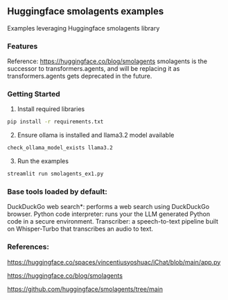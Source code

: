 ## Huggingface smolagents examples
Examples leveraging Huggingface smolagents library

### Features
Reference: https://huggingface.co/blog/smolagents
smolagents is the successor to transformers.agents, and will be replacing it as transformers.agents gets deprecated in the future.

### Getting Started
1. Install required libraries
```bash
pip install -r requirements.txt
```
2. Ensure ollama is installed and llama3.2 model available
```bash
check_ollama_model_exists llama3.2
```

3. Run the examples
```bash
streamlit run smolagents_ex1.py
```

### Base tools loaded by default:
DuckDuckGo web search*: performs a web search using DuckDuckGo browser.
Python code interpreter: runs your the LLM generated Python code in a secure environment.
Transcriber: a speech-to-text pipeline built on Whisper-Turbo that transcribes an audio to text.

### References:
https://huggingface.co/spaces/vincentiusyoshuac/iChat/blob/main/app.py

https://huggingface.co/blog/smolagents

https://github.com/huggingface/smolagents/tree/main


